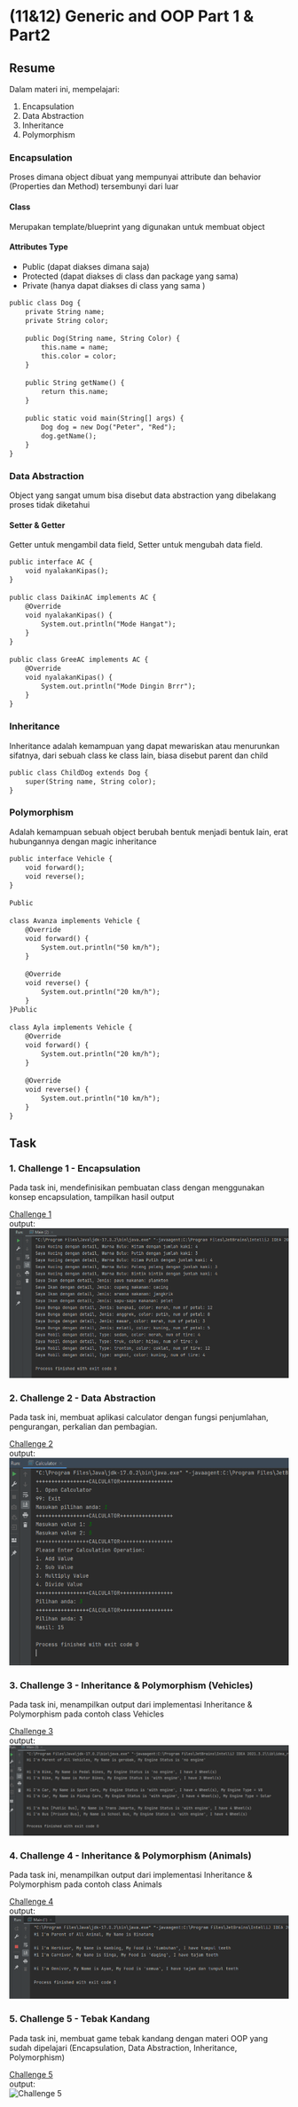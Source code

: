 # (11&12) Generic and OOP Part 1 & Part2

## Resume
Dalam materi ini, mempelajari:
1. Encapsulation
2. Data Abstraction
3. Inheritance
4. Polymorphism

### Encapsulation

Proses dimana object dibuat yang mempunyai attribute dan behavior (Properties dan Method) tersembunyi dari luar
#### Class
Merupakan template/blueprint yang digunakan  untuk membuat object
#### Attributes Type
- Public (dapat diakses dimana saja)
- Protected (dapat diakses di class dan package yang sama) 
- Private (hanya dapat diakses di class yang sama )



```
public class Dog {
    private String name;
    private String color;

    public Dog(String name, String Color) {
        this.name = name;
        this.color = color;
    }

    public String getName() {
        return this.name;
    }

    public static void main(String[] args) {
        Dog dog = new Dog("Peter", "Red");
        dog.getName();
    }
}

```

### Data Abstraction
Object yang sangat umum bisa disebut data abstraction yang dibelakang proses tidak diketahui 
#### Setter & Getter
Getter untuk mengambil data field, Setter untuk mengubah data field.
```
public interface AC {
    void nyalakanKipas();
}

public class DaikinAC implements AC {
    @Override
    void nyalakanKipas() {
        System.out.println("Mode Hangat");
    }
}

public class GreeAC implements AC {
    @Override
    void nyalakanKipas() {
        System.out.println("Mode Dingin Brrr");
    }
}
```


### Inheritance
Inheritance adalah kemampuan yang dapat mewariskan atau menurunkan sifatnya, dari sebuah class ke class lain, biasa disebut parent dan child

```
public class ChildDog extends Dog {
    super(String name, String color);
}
```

### Polymorphism
Adalah kemampuan sebuah object berubah bentuk menjadi bentuk lain, erat hubungannya dengan magic inheritance
```
public interface Vehicle {
    void forward();
    void reverse();
}

Public

class Avanza implements Vehicle {
    @Override
    void forward() {
        System.out.println("50 km/h");
    }

    @Override
    void reverse() {
        System.out.println("20 km/h");
    }
}Public

class Ayla implements Vehicle {
    @Override
    void forward() {
        System.out.println("20 km/h");
    }

    @Override
    void reverse() {
        System.out.println("10 km/h");
    }
}

```


## Task
### 1. Challenge 1 - Encapsulation
Pada task ini,  mendefinisikan pembuatan class dengan menggunakan konsep encapsulation, tampilkan hasil output


[Challenge 1 ](./praktikum/Challenge1/)\
output:\
![Challenge 1](./screenshots/challenge1.PNG)

### 2. Challenge 2 - Data Abstraction
Pada task ini,  membuat aplikasi calculator dengan fungsi penjumlahan, pengurangan, perkalian dan pembagian.


[Challenge 2 ](./praktikum/Challenge2)\
output:\
![Challenge 2](./screenshots/challenge2.PNG)

### 3. Challenge 3 - Inheritance & Polymorphism (Vehicles)
Pada task ini,  menampilkan output dari implementasi Inheritance & Polymorphism pada contoh class Vehicles


[Challenge 3 ](./praktikum/Challenge3)\
output:\
![Challenge 3](./screenshots/challenge3.PNG)


### 4. Challenge 4 - Inheritance & Polymorphism (Animals)
Pada task ini,  menampilkan output dari implementasi Inheritance & Polymorphism pada contoh class Animals


[Challenge 4 ](./praktikum/Challenge4)\
output:\
![Challenge 4](./screenshots/challenge4.PNG)


### 5. Challenge 5 - Tebak Kandang
Pada task ini,  membuat game tebak kandang dengan materi OOP yang sudah dipelajari (Encapsulation, Data Abstraction, Inheritance, Polymorphism)


[Challenge 5 ](./praktikum/Challenge5)\
output:\
![Challenge 5](./screenshots/challenge5.PNG)
